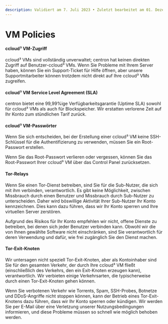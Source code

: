 ```yaml
---
description: Validiert am 7. Juli 2023 • Zuletzt bearbeitet am 01. Dezember 2023
---
```


# VM Policies

#### ccloud³ VM-Zugriff

ccloud³ VMs sind vollständig unverwaltet; centron hat keinen direkten Zugriff auf Benutzer-ccloud³ VMs. Wenn Sie Probleme mit Ihrem Server haben, können Sie ein Support-Ticket für Hilfe öffnen, aber unsere Supportmitarbeiter können trotzdem nicht direkt auf Ihre ccloud³ VMs zugreifen.

#### ccloud³ VM Service Level Agreement (SLA)

centron bietet eine 99,99%ige Verfügbarkeitsgarantie (Uptime SLA) sowohl für ccloud³ VMs als auch für Blockspeicher. Wir erstatten verlorene Zeit auf Ihr Konto zum stündlichen Tarif zurück.

#### ccloud³ VM-Passwörter

Wenn Sie sich entscheiden, bei der Erstellung einer ccloud³ VM keine SSH-Schlüssel für die Authentifizierung zu verwenden, müssen Sie ein Root-Passwort erstellen.

Wenn Sie das Root-Passwort verlieren oder vergessen, können Sie das Root-Passwort Ihrer ccloud³ VM über das Control Panel zurücksetzen.

#### Tor-Relays

Wenn Sie einen Tor-Dienst betreiben, sind Sie für die Sub-Nutzer, die sich mit ihm verbinden, verantwortlich. Es gibt keine Möglichkeit, zwischen Missbrauch durch einen Benutzer und Missbrauch durch Sub-Nutzer zu unterscheiden. Daher wird böswillige Aktivität Ihrer Sub-Nutzer Ihr Konto kennzeichnen. Dies kann dazu führen, dass wir Ihr Konto sperren und Ihre virtuellen Server zerstören.

Aufgrund des Risikos für Ihr Konto empfehlen wir nicht, offene Dienste zu betreiben, bei denen sich jeder Benutzer verbinden kann. Obwohl wir die von Ihnen gewählte Software nicht einschränken, sind Sie verantwortlich für deren Verwendung und dafür, wie frei zugänglich Sie den Dienst machen.

#### Tor-Exit-Knoten

Wir untersagen nicht speziell Tor-Exit-Knoten, aber als Kontoinhaber sind Sie für den gesamten Verkehr, der durch Ihre ccloud³ VM fließt (einschließlich des Verkehrs, den ein Exit-Knoten erzeugen kann), verantwortlich. Wir verbieten einige Verkehrsarten, die typischerweise durch einen Tor-Exit-Knoten gehen können.

Wenn Sie verbotenen Verkehr wie Torrents, Spam, SSH-Probes, Botnetze und DDoS-Angriffe nicht stoppen können, kann der Betrieb eines Tor-Exit-Knotens dazu führen, dass wir Ihr Konto sperren oder kündigen. Wir werden Sie per E-Mail über eine Verletzung unserer Nutzungsbedingungen informieren, und diese Probleme müssen so schnell wie möglich behoben werden.
